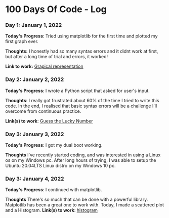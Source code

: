 # 100 Days Of Code - Log

### Day 1: January 1, 2022

**Today's Progress**: Tried using matplotlib for the first time and plotted my first graph ever.

**Thoughts:** I honestly had so many syntax errors and it didnt work at first, but after a long time of trial and errors, it worked!

**Link to work:** [Grapical representation](https://github.com/Faitholo/100DaysOfCode/blob/main/matplot.py)

### Day 2: January 2, 2022

**Today's Progress**: I wrote a Python script that asked for user's input.

**Thoughts**: I really got frustrated about 60% of the time I tried to write this code. In the end, I realised that basic syntax errors will be a challenge I'll overcome from continuous practice.

**Link(s) to work**: [Guess the Lucky Number](https://github.com/Faitholo/100DaysOfCode/blob/main/basic_user_input.py)


### Day 3: January 3, 2022

**Today's Progress**: I got my dual boot working.

**Thoughts** I've recently started coding, and was interested in using a Linux os on my Windows pc. After long hours of trying, I was able to setup the Ubuntu 20.04LTS Linux distro on my Windows 10 pc.


### Day 3: January 4, 2022

**Today's Progress**: I continued with matplotlib.

**Thoughts** There's so much that can be done with a powerful library. Matplotlib has been a great one to work with. Today, I made a scattered plot and a Histogram.
**Link(s) to work**: [histogram](https://github.com/Faitholo/100DaysOfCode/blob/main/matplot.py)
